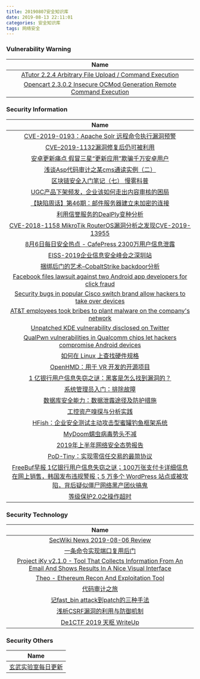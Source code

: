 ```yaml
---
title: 20190807安全知识库
date: 2019-08-13 22:11:01
categories: 安全知识库
tags: 网络安全
---
```

###  						       							Vulnerability Warning

|                             Name                             |
| :----------------------------------------------------------: |
|[ATutor 2.2.4 Arbitrary File Upload / Command Execution](https://cxsecurity.com/issue/WLB-2019080019)|
|[Opencart 2.3.0.2 Insecure OCMod Generation Remote Command Execution](https://cxsecurity.com/issue/WLB-2019080016)|

### 						        							Security Information
|                             Name                                    |
| :----------------------------------------------------------: |
|[CVE-2019-0193：Apache Solr 远程命令执行漏洞预警](https://www.anquanke.com/post/id/183556)|
|[CVE–2019-1132漏洞修复后仍可被利用](https://www.anquanke.com/post/id/183447)|
|[安卓更新痛点 假冒三星“更新应用”欺骗千万安卓用户](https://www.anquanke.com/post/id/183381)|
|[浅谈Asp代码审计之某cms通读实例（二）](https://www.anquanke.com/post/id/183506)|
|[区块链安全入门笔记（七）  慢雾科普](https://www.anquanke.com/post/id/183433)|
|[UGC产品下架频发，企业该如何走出内容审核的困局](https://www.anquanke.com/post/id/183424)|
|[【缺陷周话】第46期：邮件服务器建立未加密的连接](https://www.anquanke.com/post/id/183439)|
|[利用信誉服务的DealPly变种分析](https://www.anquanke.com/post/id/183372)|
|[CVE-2018-1158 MikroTik RouterOS漏洞分析之发现CVE-2019-13955](https://www.anquanke.com/post/id/183451)|
|[8月6日每日安全热点 - CafePress 2300万用户信息泄露](https://www.anquanke.com/post/id/183442)|
|[EISS-2019企业信息安全峰会之深圳站](https://www.secpulse.com/archives/110347.html)|
|[捆绑后门的艺术–CobaltStrike backdoor分析](https://www.secpulse.com/archives/110317.html)|
|[Facebook files lawsuit against two Android app developers for click fraud](https://www.zdnet.com/article/facebook-files-lawsuit-against-two-android-app-developers-for-click-fraud/#ftag=RSSbaffb68)|
|[Security bugs in popular Cisco switch brand allow hackers to take over devices](https://www.zdnet.com/article/security-bugs-in-popular-cisco-switch-brand-allow-hackers-to-take-over-devices/#ftag=RSSbaffb68)|
|[AT&T employees took bribes to plant malware on the company's network](https://www.zdnet.com/article/at-t-employees-took-bribes-to-plant-malware-on-the-companys-network/#ftag=RSSbaffb68)|
|[Unpatched KDE vulnerability disclosed on Twitter](https://www.zdnet.com/article/unpatched-kde-vulnerability-disclosed-on-twitter/#ftag=RSSbaffb68)|
|[QualPwn vulnerabilities in Qualcomm chips let hackers compromise Android devices](https://www.zdnet.com/article/qualpwn-vulnerabilities-in-qualcomm-chips-let-hackers-compromise-android-devices/#ftag=RSSbaffb68)|
|[如何在 Linux 上查找硬件规格](https://linux.cn/article-11194-1.html?utm_source=rss&utm_medium=rss)|
|[OpenHMD：用于 VR 开发的开源项目](https://linux.cn/article-11193-1.html?utm_source=rss&utm_medium=rss)|
|[1 亿银行用户信息失窃之谜：黑客是怎么找到漏洞的？](https://linux.cn/article-11192-1.html?utm_source=rss&utm_medium=rss)|
|[系统管理员入门：排除故障](https://linux.cn/article-11191-1.html?utm_source=rss&utm_medium=rss)|
|[数据库安全能力：数据泄露途径及防护措施](https://www.freebuf.com/articles/database/210426.html)|
|[工控资产嗅探与分析实践](https://www.freebuf.com/articles/ics-articles/209786.html)|
|[HFish：企业安全测试主动攻击型蜜罐钓鱼框架系统](https://www.freebuf.com/sectool/210318.html)|
|[MyDoom蠕虫病毒势头不减](https://www.freebuf.com/articles/network/209777.html)|
|[2019年上半年网络安全态势报告](https://www.freebuf.com/articles/paper/210122.html)|
|[PoD-Tiny：实现零信任交易的最简协议](https://www.freebuf.com/articles/blockchain-articles/209267.html)|
|[FreeBuf早报  1亿银行用户信息失窃之谜；100万张支付卡详细信息在网上销售，韩国发布违规警报；5 万多个 WordPress 站点或被攻陷，背后疑似僵尸网络黑产团伙搞鬼](https://www.freebuf.com/news/210439.html)|
|[等级保护2.0之操作超时](https://www.freebuf.com/articles/security-management/209196.html)|

### 						        							Security  Technology
|                             Name                                    |
| :----------------------------------------------------------: |
|[SecWiki News 2019-08-06 Review](http://www.sec-wiki.com/?2019-08-06)|
|[一条命令实现端口复用后门](https://paper.seebug.org/1004/)|
|[Project iKy v2.1.0 - Tool That Collects Information From An Email And Shows Results In A Nice Visual Interface](http://www.kitploit.com/2019/08/project-iky-v210-tool-that-collects.html)|
|[Theo - Ethereum Recon And Exploitation Tool](http://www.kitploit.com/2019/08/theo-ethereum-recon-and-exploitation.html)|
|[代码审计之旅](http://xz.aliyun.com/t/5877)|
|[记fast_bin attack到patch的三种手法](http://xz.aliyun.com/t/5868)|
|[浅析CSRF漏洞的利用与防御机制](http://xz.aliyun.com/t/5871)|
|[De1CTF 2019 天枢 WriteUp](http://xz.aliyun.com/t/5921)|

### 						        							Security  Others
|                             Name                                    |
| :----------------------------------------------------------: |
|[玄武实验室每日更新](https://weibo.com/p/1006065582522936/wenzhang?from=page_100606_profile&wvr=6&mod=wenzhangmore)|
